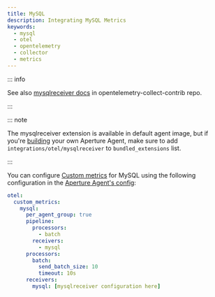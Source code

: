 ```yaml
---
title: MySQL
description: Integrating MySQL Metrics
keywords:
  - mysql
  - otel
  - opentelemetry
  - collector
  - metrics
---
```


::: info

See also [mysqlreceiver docs][receiver] in opentelemetry-collect-contrib repo.

:::

::: note

The mysqlreceiver extension is available in default agent image, but if you're [building][build] your own Aperture Agent, make sure to add `integrations/otel/mysqlreceiver` to `bundled_extensions` list.

:::

You can configure [Custom metrics][custom-metrics] for MySQL using the following
configuration in the [Aperture Agent's config][agent-config]:

```yaml
otel:
  custom_metrics:
    mysql:
      per_agent_group: true
      pipeline:
        processors:
          - batch
        receivers:
          - mysql
      processors:
        batch:
          send_batch_size: 10
          timeout: 10s
      receivers:
        mysql: [mysqlreceiver configuration here]
```

[build]: /reference/aperturectl/build/agent/agent.md
[receiver]:
  https://github.com/open-telemetry/opentelemetry-collector-contrib/tree/main/receiver/mysqlreceiver
[custom-metrics]: /reference/configuration/agent.md#custom-metrics-config
[agent-config]: /reference/configuration/agent.md#agent-o-t-e-l-config
